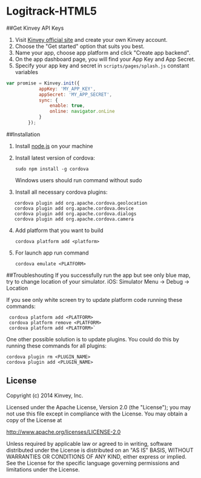 Logitrack-HTML5
===============

##Get Kinvey API Keys

1. Visit [Kinvey official site](http://www.kinvey.com/) and create your own Kinvey account.
2. Choose the "Get started" option that suits you best. 
3. Name your app, choose app platform and click "Create app backend".
4. On the app dashboard page, you will find your App Key and App Secret. 
5. Specify your app key and secret in `scripts/pages/splash.js` constant variables

```javascript
var promise = Kinvey.init({
            appKey: 'MY_APP_KEY',
            appSecret: 'MY_APP_SECRET',
            sync: {
                enable: true,
                online: navigator.onLine
            }
        });
```

##Installation

1. Install [node.js](http://nodejs.org/download/) on your machine
2. Install latest version of cordova:

   `sudo npm install -g cordova`

   Windows users should run command without sudo

3. Install all necessary cordova plugins:

```
   cordova plugin add org.apache.cordova.geolocation
   cordova plugin add org.apache.cordova.device
   cordova plugin add org.apache.cordova.dialogs
   cordova plugin add org.apache.cordova.camera
```

4. Add platform that you want to build

   `cordova platform add <platform>`

5. For launch app run command

   `cordova emulate <PLATFORM>`

##Troubleshouting
   If you successfully run the app but see only blue map, try to change location of your simulator.
   iOS: Simulator Menu -> Debug -> Location

   If you see only white screen try to update platform code running these commands:

   ```
    cordova platform add <PLATFORM>
    cordova platform remove <PLATFORM>
    cordova platform add <PLATFORM>`
   ```

   One other possible solution is to update plugins. You could do this by running these commands for all plugins:

   ```
   cordova plugin rm <PLUGIN_NAME>
   cordova plugin add <PLUGIN_NAME>
   ```


## License

Copyright (c) 2014 Kinvey, Inc.

Licensed under the Apache License, Version 2.0 (the "License");
you may not use this file except in compliance with the License.
You may obtain a copy of the License at

http://www.apache.org/licenses/LICENSE-2.0

Unless required by applicable law or agreed to in writing, software
distributed under the License is distributed on an "AS IS" BASIS,
WITHOUT WARRANTIES OR CONDITIONS OF ANY KIND, either express or implied.
See the License for the specific language governing permissions and
limitations under the License.
